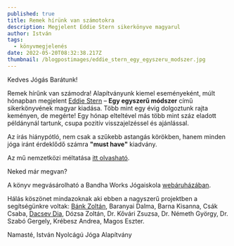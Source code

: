 ```yaml
---
published: true
title: Remek hírünk van számotokra
description: Megjelent Eddie Stern sikerkönyve magyarul
author: István
tags:
  - könyvmegjelenés
date: 2022-05-20T08:32:38.217Z
thumbnail: /blogpostimages/eddie_stern_egy_egyszeru_modszer.jpg
---
```

Kedves Jógás Barátunk!

Remek hírűnk van számodra! Alapítványunk kiemel eseményeként, múlt hónapban megjelent <a href="https://bandhaworks.hu/astanga-ikonok-eddie-stern/" target="_blank">Eddie Stern</a> – **Egy egyszerű módszer** című sikerkönyvének magyar kiadása. Több mint egy évig dolgoztunk rajta keményen, de megérte! Egy hónap elteltével más több mint száz eladott példánynál tartunk, csupa pozitív visszajelzéssel és ajánlással.

Az írás hiánypótló, nem csak a szűkebb astangás körökben, hanem minden jóga iránt érdeklődő számra **"must have"** kiadvány.

Az mű nemzetközi méltatása <a href="https://bandhaworks.hu/megjelent-eddie-stern-egy-egyszeru-modszer/" target="_blank">itt olvasható</a>.

Neked már megvan?

A könyv megvásárolható a Bandha Works Jógaiskola <a href="https://bandha-payments.hu/spl/881685/Konyvek" target="_blank">webáruházában</a>.

Hálás köszönet mindazoknak aki ebben a nagyszerű projektben a segítségünkre voltak: <a href="https://www.zoltanbank.com/" target="_blank">Bánk Zoltán</a>, Baranyai Dalma, Barna Kisanna, Csák Csaba, <a href="https://www.diadacsev.com/about" target="_blank">Dacsev Dia</a>, Dózsa Zoltán, Dr. Kővári Zsuzsa, Dr. Németh György, Dr. Szabó Gergely, Krébesz Andrea, Magos Eszter.

Namasté,
István
Nyolcágú Jóga Alapítvány